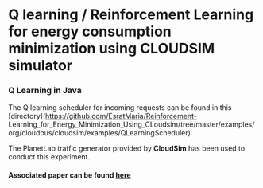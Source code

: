 
# Q learning / Reinforcement Learning for energy consumption minimization using CLOUDSIM simulator    

### Q Learning in Java    

The Q learning scheduler for incoming requests can be found in this [directory](https://github.com/EsratMaria/Reinforcement- Learning_for_Energy_Minimization_Using_CLoudsim/tree/master/examples/org/cloudbus/cloudsim/examples/QLearningScheduler).

The PlanetLab traffic generator provided by **CloudSim** has been used to conduct this experiment.      

#### Associated paper can be found [here](https://link.springer.com/article/10.1007/s10586-021-03338-9)

